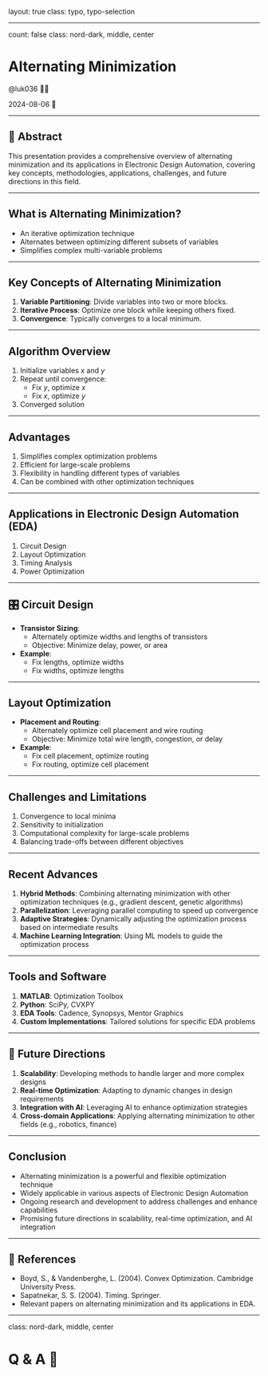 layout: true
class: typo, typo-selection

---

count: false
class: nord-dark, middle, center

# Alternating Minimization

@luk036 👨‍💻

2024-08-06 📅

---

## 📝 Abstract

This presentation provides a comprehensive overview of alternating minimization and its applications in Electronic Design Automation, covering key concepts, methodologies, applications, challenges, and future directions in this field.

---
## What is Alternating Minimization?

- An iterative optimization technique
- Alternates between optimizing different subsets of variables
- Simplifies complex multi-variable problems

---

## Key Concepts of Alternating Minimization

1. **Variable Partitioning**: Divide variables into two or more blocks.
2. **Iterative Process**: Optimize one block while keeping others fixed.
3. **Convergence**: Typically converges to a local minimum.

---

## Algorithm Overview

1. Initialize variables $x$ and $y$
2. Repeat until convergence:
   - Fix $y$, optimize $x$
   - Fix $x$, optimize $y$
3. Converged solution

---

## Advantages

1. Simplifies complex optimization problems
2. Efficient for large-scale problems
3. Flexibility in handling different types of variables
4. Can be combined with other optimization techniques

---

## Applications in Electronic Design Automation (EDA)

1. Circuit Design
2. Layout Optimization
3. Timing Analysis
4. Power Optimization

---

## 🎛️ Circuit Design

- **Transistor Sizing**:
  - Alternately optimize widths and lengths of transistors
  - Objective: Minimize delay, power, or area
- **Example**:
  - Fix lengths, optimize widths
  - Fix widths, optimize lengths

---

## Layout Optimization

- **Placement and Routing**:
  - Alternately optimize cell placement and wire routing
  - Objective: Minimize total wire length, congestion, or delay
- **Example**:
  - Fix cell placement, optimize routing
  - Fix routing, optimize cell placement

---

## Challenges and Limitations

1. Convergence to local minima
2. Sensitivity to initialization
3. Computational complexity for large-scale problems
4. Balancing trade-offs between different objectives

---

## Recent Advances

1. **Hybrid Methods**: Combining alternating minimization with other optimization techniques (e.g., gradient descent, genetic algorithms)
2. **Parallelization**: Leveraging parallel computing to speed up convergence
3. **Adaptive Strategies**: Dynamically adjusting the optimization process based on intermediate results
4. **Machine Learning Integration**: Using ML models to guide the optimization process

---

## Tools and Software

1. **MATLAB**: Optimization Toolbox
2. **Python**: SciPy, CVXPY
3. **EDA Tools**: Cadence, Synopsys, Mentor Graphics
4. **Custom Implementations**: Tailored solutions for specific EDA problems

---

## 🔮 Future Directions

1. **Scalability**: Developing methods to handle larger and more complex designs
2. **Real-time Optimization**: Adapting to dynamic changes in design requirements
3. **Integration with AI**: Leveraging AI to enhance optimization strategies
4. **Cross-domain Applications**: Applying alternating minimization to other fields (e.g., robotics, finance)

---

## Conclusion

- Alternating minimization is a powerful and flexible optimization technique
- Widely applicable in various aspects of Electronic Design Automation
- Ongoing research and development to address challenges and enhance capabilities
- Promising future directions in scalability, real-time optimization, and AI integration

---

## 📑 References

- Boyd, S., & Vandenberghe, L. (2004). Convex Optimization. Cambridge University Press.
- Sapatnekar, S. S. (2004). Timing. Springer.
- Relevant papers on alternating minimization and its applications in EDA.

---

class: nord-dark, middle, center

# Q & A 🎤
